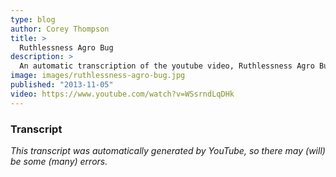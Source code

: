 ```yaml
---
type: blog
author: Corey Thompson
title: >
  Ruthlessness Agro Bug
description: >
  An automatic transcription of the youtube video, Ruthlessness Agro Bug, generated from youtube captions.
image: images/ruthlessness-agro-bug.jpg
published: "2013-11-05"
video: https://www.youtube.com/watch?v=WSsrndLqDHk
---
```




### Transcript

*This transcript was automatically generated by YouTube, so there may (will) be some (many) errors.*


